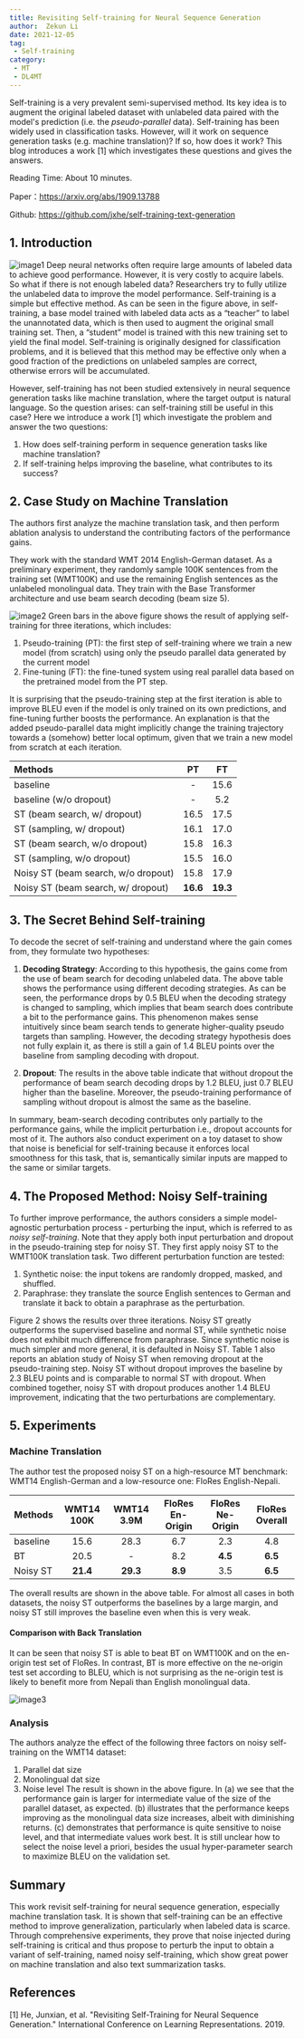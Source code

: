 ```yaml
---
title: Revisiting Self-training for Neural Sequence Generation
author:  Zekun Li
date: 2021-12-05
tag:
 - Self-training
category:
 - MT
 - DL4MT
---
```


Self-training is a very prevalent semi-supervised method. Its key idea is to augment the original labeled dataset with unlabeled data paired with the model's prediction (i.e. the *pseudo-parallel* data). Self-training has been widely used in classification tasks. However, will it work on sequence generation tasks (e.g. machine translation)? If so, how does it work? This blog introduces a work [1] which investigates these questions and gives the answers.

<!-- more -->

Reading Time: About 10 minutes.

Paper：https://arxiv.org/abs/1909.13788

Github: https://github.com/jxhe/self-training-text-generation


## 1. Introduction
![image1](./self-training.jpg)
Deep neural networks often require large amounts of labeled data to achieve good performance. However, it is very costly to acquire labels. So what if there is not enough labeled data? Researchers try to fully utilize the unlabeled data to improve the model performance. Self-training is a simple but effective method. As can be seen in the figure above, in self-training, a base model trained with labeled data acts as a “teacher” to label the unannotated data, which is then used to augment the original small training set. Then, a “student” model is trained with this new training set to yield the final model. Self-training is originally designed for classification problems, and it is believed that this method may be effective only when a good fraction of the predictions on unlabeled samples are correct, otherwise errors will be accumulated.

However, self-training has not been studied extensively in neural sequence generation tasks like machine translation, where the target output is natural language. So the question arises: can self-training still be useful in this case? Here we introduce a work [1] which investigate the problem and answer the two questions:
1. How does self-training perform in sequence generation tasks like machine translation? 
2. If self-training helps improving the baseline, what contributes to its success? 



## 2. Case Study on Machine Translation
The authors first analyze the machine translation task, and then perform ablation analysis to understand the contributing factors of the performance gains. 

They work with the standard WMT 2014 English-German dataset. As a preliminary experiment, they randomly sample 100K sentences from the training set (WMT100K) and use the remaining English sentences as the unlabeled monolingual data. They train with the Base Transformer architecture and use beam search decoding (beam size 5).

![image2](./bar.png)
Green bars in the above figure shows the result of applying self-training for three iterations, which includes:
1. Pseudo-training (PT): the first step of self-training where we train a new model (from scratch) using only the pseudo parallel data generated by the current model
2. Fine-tuning (FT): the fine-tuned system using real parallel data based on the pretrained model from the PT step.

It is surprising that the pseudo-training step at the first iteration is able to improve BLEU even if the model is only trained on its own predictions, and fine-tuning further boosts the performance. An explanation is that the added pseudo-parallel data might implicitly change the training trajectory towards a (somehow) better local optimum, given that we train a new model from scratch at each iteration.


|  Methods  | PT | FT | 
| :----------| :---: | :----: |
|  baseline  | - |15.6 |
|  baseline (w/o dropout)  |  - | 5.2 |
| ST (beam search, w/ dropout) | 16.5 | 17.5 |
|  ST (sampling, w/ dropout) | 16.1 | 17.0 |
| ST (beam search, w/o dropout) | 15.8 | 16.3 |
| ST (sampling, w/o dropout) | 15.5 | 16.0 |
| Noisy ST (beam search, w/o dropout) | 15.8 | 17.9 |
| Noisy ST (beam search, w/ dropout) | **16.6** | **19.3** |

## 3. The Secret Behind Self-training
To decode the secret of self-training and understand where the gain comes from, they formulate two hypotheses:
1. **Decoding Strategy**:
According to this hypothesis, the gains come from the use of beam search for decoding unlabeled data. The above table shows the performance using different decoding strategies. As can be seen, the performance drops by 0.5 BLEU when the decoding strategy is changed to sampling, which implies that beam search does contribute a bit to the performance gains. This phenomenon makes sense intuitively since beam search tends to generate higher-quality pseudo targets than sampling. However, the decoding strategy hypothesis does not fully explain it, as there is still a gain of 1.4 BLEU points over the baseline from sampling decoding with dropout.

2. **Dropout**:
The results in the above table indicate that without dropout the performance of beam search decoding drops by 1.2 BLEU, just 0.7 BLEU higher than the baseline. Moreover, the pseudo-training performance of sampling without dropout is almost the same as the baseline.

In summary, beam-search decoding contributes only partially to the performance gains, while the implicit perturbation i.e., dropout accounts for most of it. The authors also conduct experiment on a toy dataset to show that noise is beneficial for self-training because it enforces local smoothness for this task, that is, semantically similar inputs are mapped to the same or similar targets.


## 4. The Proposed Method: Noisy Self-training
To further improve performance, the authors considers a simple model-agnostic perturbation process - perturbing the input, which is referred to as *noisy self-training*.
Note that they apply both input perturbation and dropout in the pseudo-training step for noisy ST.
They first apply noisy ST to the WMT100K translation task. Two different perturbation function are tested:
1. Synthetic noise: the input tokens are randomly dropped, masked, and shuffled. 
2. Paraphrase: they translate the source English sentences to German and translate it back to obtain a paraphrase as the perturbation.

Figure 2 shows the results over three iterations. Noisy ST greatly outperforms the supervised baseline and normal ST, while synthetic noise does not exhibit much difference from paraphrase. Since synthetic noise is much simpler and more general, it is defaulted in Noisy ST.
Table 1 also reports an ablation study of Noisy ST when removing dropout at the pseudo-training step. Noisy ST without dropout improves the baseline by 2.3 BLEU points and is comparable to normal ST with dropout. When combined together, noisy ST with dropout produces another 1.4 BLEU improvement, indicating that the two perturbations are complementary.

## 5. Experiments
### Machine Translation
The author test the proposed noisy ST on a high-resource MT benchmark: WMT14 English-German and a low-resource one: FloRes English-Nepali. 

| Methods |  WMT14 100K  | WMT14 3.9M | FloRes En-Origin | FloRes Ne-Origin | FloRes Overall |
| :----------| :---: | :----: | :---: | :----: | :----: |
|  baseline  | 15.6 | 28.3 | 6.7| 2.3 | 4.8 |
|  BT  |  20.5 | - | 8.2 | **4.5** | **6.5** |
| Noisy ST | **21.4** | **29.3** | **8.9** | 3.5 | **6.5** |

The overall results are shown in the above table. For almost all cases in both datasets, the noisy ST outperforms the baselines by a large margin, and noisy ST still improves the baseline even when this is very weak.

#### Comparison with Back Translation
It can be seen that noisy ST is able to beat BT on WMT100K and on the en-origin test set of FloRes. In contrast, BT is more effective on the ne-origin test set according to BLEU, which is not surprising as the ne-origin test is likely to benefit more from Nepali than English monolingual data.

![image3](./analysis.png)

### Analysis
The authors analyze the effect of the following three factors on noisy self-training on the WMT14 dataset: 
1. Parallel dat size 
2. Monolingual dat size
3. Noise level
The result is shown in the above figure. In (a) we see that the performance gain is larger for intermediate value of the size of the parallel dataset, as expected. (b) illustrates that the performance keeps improving as the monolingual data size increases, albeit with diminishing returns.
(c) demonstrates that performance is quite sensitive to noise level, and that intermediate values work best. It is still unclear how to select the noise level a priori, besides the usual hyper-parameter search to maximize BLEU on the validation set.


## Summary
This work revisit self-training for neural sequence generation, especially machine translation task. It is shown that self-training can be an effective method to improve generalization, particularly when labeled data is scarce. Through comprehensive experiments, they prove that noise injected during self-training is critical and thus propose to perturb the input to obtain a variant of self-training, named noisy self-training, which show great power on machine translation and also text summarization tasks.




## References
[1] He, Junxian, et al. "Revisiting Self-Training for Neural Sequence Generation." International Conference on Learning Representations. 2019.

